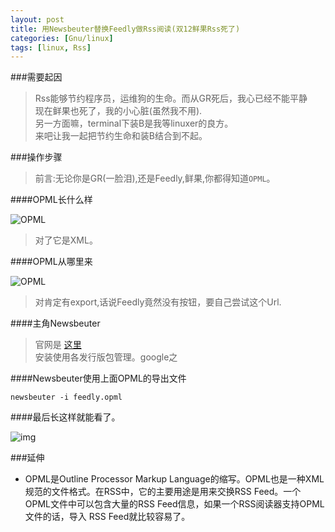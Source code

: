 ```yaml
---
layout: post
title: 用Newsbeuter替换Feedly做Rss阅读(双12鲜果Rss死了)
categories: [Gnu/linux]
tags: [linux, Rss]
---
```


###需要起因

>Rss能够节约程序员，运维狗的生命。而从GR死后，我心已经不能平静  
>现在鲜果也死了，我的小心脏(虽然我不用).  
>另一方面嘛，terminal下装B是我等linuxer的良方。  
>来吧让我一起把节约生命和装B结合到不起。

###操作步骤

>前言:无论你是GR(一脸泪),还是Feedly,鲜果,你都得知道`OPML`。

####OPML长什么样

![OPML](https://38.media.tumblr.com/431bbe262409ceecef8d9a3cde58dde4/tumblr_ngi2yuA8nJ1r68ev5o1_1280.png)

>对了它是XML。

####OPML从哪里来

![OPML](https://38.media.tumblr.com/e4a615d6bfd8dabf9f1299638b8b9497/tumblr_ngi3d5i3RF1r68ev5o1_1280.png)

>对肯定有export,话说Feedly竟然没有按钮，要自己尝试这个Url.

####主角Newsbeuter

>官网是 [这里](http://newsbeuter.org/)  
>安装使用各发行版包管理。google之

####Newsbeuter使用上面OPML的导出文件

`newsbeuter -i feedly.opml`

####最后长这样就能看了。

![img](https://33.media.tumblr.com/7524aba83dc6c298c818d69ac65629a8/tumblr_ngi3qiQdxs1r68ev5o1_1280.png)

###延伸
*  OPML是Outline Processor Markup Language的缩写。OPML也是一种XML规范的文件格式。在RSS中，它的主要用途是用来交换RSS Feed。一个OPML文件中可以包含大量的RSS Feed信息，如果一个RSS阅读器支持OPML文件的话，导入 RSS Feed就比较容易了。
